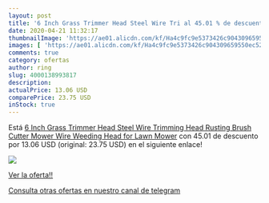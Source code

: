 ```yaml
---
layout: post
title: '6 Inch Grass Trimmer Head Steel Wire Tri al 45.01 % de descuento'
date: 2020-04-21 11:32:17
thumbnailImage: 'https://ae01.alicdn.com/kf/Ha4c9fc9e5373426c904309659550ec52b/6-Inch-Grass-Trimmer-Head-Steel-Wire-Trimming-Head-Rusting-Brush-Cutter-Mower-Wire-Weeding-Head.jpg_350x350._SL200_.jpg'
images: [ 'https://ae01.alicdn.com/kf/Ha4c9fc9e5373426c904309659550ec52b/6-Inch-Grass-Trimmer-Head-Steel-Wire-Trimming-Head-Rusting-Brush-Cutter-Mower-Wire-Weeding-Head.jpg_350x350._SL200_.jpg' ]
comments: true
category: ofertas
author: ring
slug: 4000138993817
description:
actualPrice: 13.06 USD
comparePrice: 23.75 USD
inStock: true
---
```


Está [6 Inch Grass Trimmer Head Steel Wire Trimming Head Rusting Brush Cutter Mower Wire Weeding Head for Lawn Mower](https://www.amazon.com/dp/4000138993817/?tag=redken08-20) con 45.01 de descuento por 13.06 USD (original: 23.75 USD) en el siguiente enlace!

[![](https://ae01.alicdn.com/kf/Ha4c9fc9e5373426c904309659550ec52b/6-Inch-Grass-Trimmer-Head-Steel-Wire-Trimming-Head-Rusting-Brush-Cutter-Mower-Wire-Weeding-Head.jpg_350x350._SL200_.jpg)](https://www.amazon.com/dp/4000138993817/?tag=redken08-20)

[Ver la oferta!!](https://www.amazon.com/dp/4000138993817/?tag=redken08-20)

[Consulta otras ofertas en nuestro canal de telegram](https://t.me/s/ofertas25)

